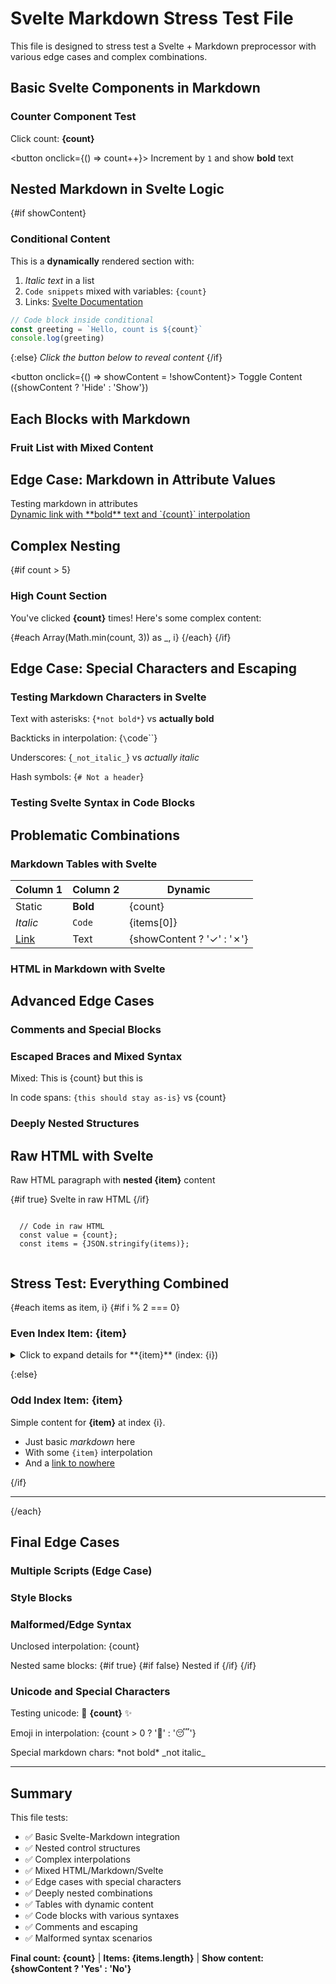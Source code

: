 # Svelte Markdown Stress Test File

This file is designed to stress test a Svelte + Markdown preprocessor with various edge cases and complex combinations.

## Basic Svelte Components in Markdown

<script>
  import { onMount } from 'svelte';
  let count = 0;
  let items = ['apple', 'banana', 'cherry'];
  let showContent = false;
  
  // Edge case: script with markdown-like syntax in comments
  /* 
   * # This looks like markdown but it's a comment
   * - Item 1
   * - Item 2
   */
  onMount(() => {
    console.log('Component mounted');
  });
</script>

### Counter Component Test

Click count: **{count}**

<button onclick={() => count++}>
Increment by `1` and show **bold** text
</button>

## Nested Markdown in Svelte Logic

{#if showContent}

### Conditional Content

This is a **dynamically** rendered section with:

1. _Italic text_ in a list
2. `Code snippets` mixed with variables: `{count}`
3. Links: [Svelte Documentation](https://svelte.dev)

```javascript
// Code block inside conditional
const greeting = `Hello, count is ${count}`
console.log(greeting)
```

{:else}
_Click the button below to reveal content_
{/if}

<button onclick={() => showContent = !showContent}>
Toggle Content ({showContent ? 'Hide' : 'Show'})
</button>

## Each Blocks with Markdown

### Fruit List with Mixed Content


## Edge Case: Markdown in Attribute Values

<div title="This has **markdown** that shouldn't render">
  Testing markdown in attributes
</div>

<a href="/path/with/{count}" title="Link with count: {count}">
  Dynamic link with **bold** text and `{count}` interpolation
</a>

## Complex Nesting

{#if count > 5}

### High Count Section

You've clicked **{count}** times! Here's some complex content:

{#each Array(Math.min(count, 3)) as _, i}
{/each}
{/if}

## Edge Case: Special Characters and Escaping

### Testing Markdown Characters in Svelte

Text with asterisks: {`*not bold*`} vs **actually bold**

Backticks in interpolation: {`\`code\``}

Underscores: {`_not_italic_`} vs _actually italic_

Hash symbols: {`# Not a header`}

### Testing Svelte Syntax in Code Blocks


## Problematic Combinations

### Markdown Tables with Svelte

| Column 1  | Column 2 | Dynamic                   |
| --------- | -------- | ------------------------- |
| Static    | **Bold** | {count}                   |
| _Italic_  | `Code`   | {items[0]}                |
| [Link](/) | Text     | {showContent ? '✓' : '✗'} |

### HTML in Markdown with Svelte


## Advanced Edge Cases

### Comments and Special Blocks

<!-- HTML comment with {interpolation} that shouldn't execute -->

<!--
Multi-line comment with:
- Markdown list
- **Bold text**
- {svelte} interpolation
-->

### Escaped Braces and Mixed Syntax

Mixed: This is {count} but this is

In code spans: `{this should stay as-is}` vs {count}

### Deeply Nested Structures

## Raw HTML with Svelte

<div class="custom" data-count="{count}">
  <p>Raw HTML paragraph with <strong>nested {item}</strong> content</p>
  
  {#if true}
  <span>Svelte in raw HTML</span>
  {/if}
  
  <pre><code>
  // Code in raw HTML
  const value = {count};
  const items = {JSON.stringify(items)};
  </code></pre>
</div>

## Stress Test: Everything Combined

{#each items as item, i}
{#if i % 2 === 0}

### Even Index Item: {item}

<details>
<summary>Click to expand details for **{item}** (index: {i})</summary>

#### Content for {item}

This section combines:

1. **Each block** iteration {i + 1}
2. _Conditional_ rendering
3. `Dynamic` content: {item.toUpperCase()}

| Property | Value         | Type   |
| -------- | ------------- | ------ |
| Item     | {item}        | String |
| Index    | {i}           | Number |
| Length   | {item.length} | Number |
| Count    | {count}       | Number |

```json
{
  "item": "{item}",
  "index": {i},
  "isEven": true,
  "count": {count}
}
```


{#if count > i * 3}

##### Bonus Section for {item}

You've clicked enough times ({count}) to unlock this section!

- Math: {count} > {i * 3} ✓
- Uppercase: `{item.toUpperCase()}`

{/if}

</details>

{:else}

### Odd Index Item: {item}

Simple content for **{item}** at index {i}.

- Just basic _markdown_ here
- With some `{item}` interpolation
- And a [link to nowhere](#)

{/if}

---

{/each}

## Final Edge Cases

### Multiple Scripts (Edge Case)

<script context="module">
  // Module script with markdown-like comment
  /* 
   * ## This looks like markdown
   * But it's just a comment in module context
   */
  export const staticData = "test";
</script>

### Style Blocks

<style>
  /* CSS with curly braces that aren't Svelte */
  .test::before {
    content: "{not svelte}";
  }
  
  .dynamic {
    /* This comment has *markdown* that shouldn't process */
    color: red;
  }
</style>

### Malformed/Edge Syntax

Unclosed interpolation: {count}


Nested same blocks:
{#if true}
{#if false}
Nested if
{/if}
{/if}

### Unicode and Special Characters

Testing unicode: 🚀 **{count}** ✨

Emoji in interpolation: {count > 0 ? '🎉' : '😴'}

Special markdown chars: \*not bold\* \_not italic\_

---

## Summary

This file tests:

- ✅ Basic Svelte-Markdown integration
- ✅ Nested control structures
- ✅ Complex interpolations
- ✅ Mixed HTML/Markdown/Svelte
- ✅ Edge cases with special characters
- ✅ Deeply nested combinations
- ✅ Tables with dynamic content
- ✅ Code blocks with various syntaxes
- ✅ Comments and escaping
- ✅ Malformed syntax scenarios

**Final count: {count}** | **Items: {items.length}** | **Show content: {showContent ? 'Yes' : 'No'}**

